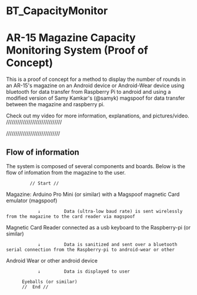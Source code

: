 # BT_CapacityMonitor

AR-15 Magazine Capacity Monitoring System (Proof of Concept)
==============

This is a proof of concept for a method to display the number of rounds in an AR-15's magazine on an Android device or Android-Wear device using bluetooth for data transfer from Raspberry Pi to android and using a modified version of Samy Kamkar's (@samyk) magspoof for data transfer between the magazine and raspberry pi.

Check out my video for more information, explanations, and pictures/video.
//////////////////////////////

/////////////////////////////

Flow of information
--------------
The system is composed of several components and boards.
Below is the flow of infomation from the magazine to the user.

             // Start //
Magazine: Arduino Pro Mini (or similar) with a Magspoof magnetic Card emulator (magspoof)

                ↓         Data (ultra-low baud rate) is sent wirelessly from the magazine to the card reader via magspoof
                
Magnetic Card Reader connected as a usb keyboard to the Raspberry-pi (or similar)

                ↓         Data is sanitized and sent over a bluetooth serial connection from the Raspberry-pi to android-wear or other
                
Android Wear or other android device 

                ↓         Data is displayed to user
                
          Eyeballs (or similar)
          //  End //

